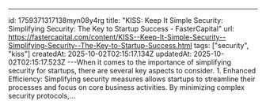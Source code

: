 ---
id: 1759371317138myn08y4rg
title: "KISS: Keep It Simple Security: Simplifying Security: The Key to Startup Success - FasterCapital"
url: https://fastercapital.com/content/KISS--Keep-It-Simple-Security--Simplifying-Security--The-Key-to-Startup-Success.html
tags: ["security", "kiss"]
createdAt: 2025-10-02T02:15:17.134Z
updatedAt: 2025-10-02T02:15:17.523Z
---When it comes to the importance of simplifying security for startups, there are several key aspects to consider.  1. Enhanced Efficiency: Simplifying security measures allows startups to streamline their processes and focus on core business activities. By minimizing complex security protocols,...
